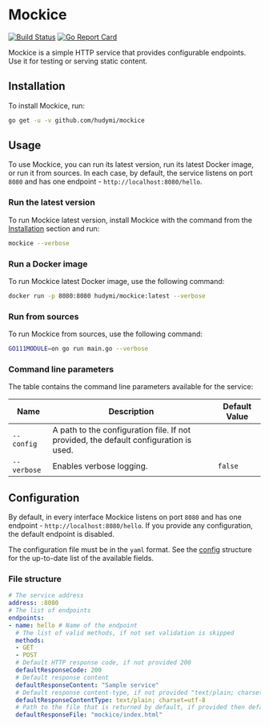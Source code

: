 # Mockice

[![Build Status](https://github.com/hudymi/mockice/workflows/build/badge.svg)](https://github.com/hudymi/mockice/actions)
[![Go Report Card](https://goreportcard.com/badge/github.com/hudymi/mockice/actions)](https://goreportcard.com/report/github.com/hudymi/mockice/actions)

Mockice is a simple HTTP service that provides configurable endpoints. Use it for testing or serving static content.

## Installation

To install Mockice, run:

```bash
go get -u -v github.com/hudymi/mockice
```

## Usage

To use Mockice, you can run its latest version, run its latest Docker image, or run it from sources. In each case, by default, the service listens on port `8080` and has one endpoint - `http://localhost:8080/hello`.

### Run the latest version

To run Mockice latest version, install Mockice with the command from the [Installation](#Installation) section and run:

```bash
mockice --verbose
```

### Run a Docker image

To run Mockice latest Docker image, use the following command:

```bash
docker run -p 8080:8080 hudymi/mockice:latest --verbose
```

### Run from sources

To run Mockice from sources, use the following command:

```bash
GO111MODULE=on go run main.go --verbose
```

### Command line parameters

The table contains the command line parameters available for the service:

| Name | Description | Default Value |
| ---- | ----------- | ------------- |
| `--config` | A path to the configuration file. If not provided, the default configuration is used. | |
| `--verbose` | Enables verbose logging. | `false` |

## Configuration

By default, in every interface Mockice listens on port `8080` and has one endpoint - `http://localhost:8080/hello`. If you provide any configuration, the default endpoint is disabled.

The configuration file must be in the `yaml` format. See the [config](main.go) structure for the up-to-date list of the available fields.

### File structure

```yaml
# The service address
address: :8080
# The list of endpoints
endpoints:
- name: hello # Name of the endpoint
  # The list of valid methods, if not set validation is skipped
  methods:
  - GET
  - POST
  # Default HTTP response code, if not provided 200
  defaultResponseCode: 200
  # Default response content
  defaultResponseContent: "Sample service"  
  # Default response content-type, if not provided "text/plain; charset=utf-8"
  defaultResponseContentType: text/plain; charset=utf-8
  # Path to the file that is returned by default, if provided then defaultResponseContent is ignored
  defaultResponseFile: "mockice/index.html"

```

